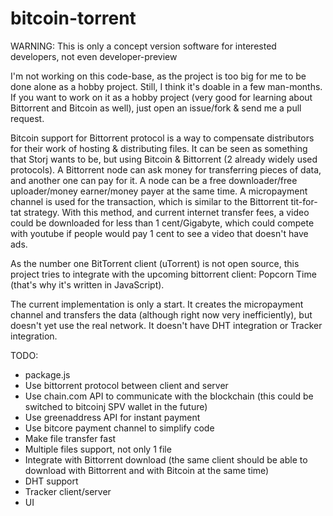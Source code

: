 # bitcoin-torrent

WARNING: This is only a concept version software for interested developers, not even developer-preview

I'm not working on this code-base, as the project is too big for me to be done alone as a hobby project. Still, I think it's doable in a few man-months. If you want to work on it as a hobby project (very good for learning about Bittorrent and Bitcoin as well), just open an issue/fork & send me a pull request.

Bitcoin support for Bittorrent protocol is a way to compensate distributors for their work of hosting & distributing files.
It can be seen as something that Storj wants to be, but using Bitcoin & Bittorrent (2 already widely used protocols).
A Bittorrent node can ask money for transferring pieces of data, and another one can pay for it. A node can be a free downloader/free uploader/money earner/money payer at the same time. A micropayment channel is used for the transaction, which is similar to the Bittorrent tit-for-tat strategy. With this method, and current internet transfer fees, a video could be downloaded for less than 1 cent/Gigabyte, which could compete with youtube if people would pay 1 cent to see a video that doesn't have ads.

As the number one BitTorrent client (uTorrent) is not open source, this project tries to integrate with the upcoming bittorrent client: Popcorn Time (that's why it's written in JavaScript).

The current implementation is only a start. It creates the micropayment channel and transfers the data (although right now very inefficiently), but doesn't yet use the real network. It doesn't have DHT integration or Tracker integration.

TODO:
- package.js
- Use bittorrent protocol between client and server
- Use chain.com API to communicate with the blockchain (this could be switched to bitcoinj SPV wallet in the future)
- Use greenaddress API for instant payment
- Use bitcore payment channel to simplify code
- Make file transfer fast
- Multiple files support, not only 1 file
- Integrate with Bittorrent download (the same client should be able to download with Bittorrent and with Bitcoin at the same time)
- DHT support
- Tracker client/server
- UI
